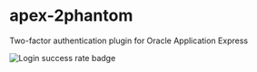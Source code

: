 apex-2phantom
=============

Two-factor authentication plugin for Oracle Application Express

<img src="https://apex.oracle.com/pls/apex/navratil/svg/simulator/Login" alt="Login success rate badge">
